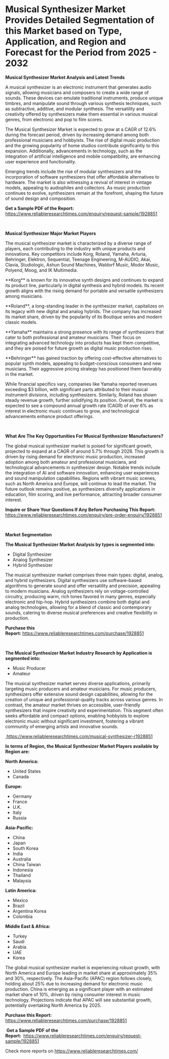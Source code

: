 <p><h1>Musical Synthesizer Market Provides Detailed Segmentation of this Market based on Type, Application, and Region and Forecast for the Period from 2025 - 2032</h1></p><p><strong>Musical Synthesizer Market Analysis and Latest Trends</strong></p>
<p><p>A musical synthesizer is an electronic instrument that generates audio signals, allowing musicians and composers to create a wide range of sounds. These devices can emulate traditional instruments, produce unique timbres, and manipulate sound through various synthesis techniques, such as subtractive, additive, and modular synthesis. The versatility and creativity offered by synthesizers make them essential in various musical genres, from electronic and pop to film scores.</p><p>The Musical Synthesizer Market is expected to grow at a CAGR of 12.6% during the forecast period, driven by increasing demand among both professional musicians and hobbyists. The rise of digital music production and the growing popularity of home studios contribute significantly to this expansion. Additionally, advancements in technology, such as the integration of artificial intelligence and mobile compatibility, are enhancing user experience and functionality. </p><p>Emerging trends include the rise of modular synthesizers and the incorporation of software synthesizers that offer affordable alternatives to hardware. The market is also witnessing a revival of interest in vintage models, appealing to audiophiles and collectors. As music production continues to evolve, synthesizers remain at the forefront, shaping the future of sound design and composition.</p></p>
<p><strong>Get a Sample PDF of the Report:&nbsp;</strong> <a href="https://www.reliableresearchtimes.com/enquiry/request-sample/1928851?utm_campaign=1933&utm_medium=2&utm_source=Github&utm_content=ia&utm_term=16012025&utm_id=musical-synthesizer">https://www.reliableresearchtimes.com/enquiry/request-sample/1928851</a></p>
<p>&nbsp;</p>
<p><strong>Musical Synthesizer Major Market Players</strong></p>
<p><p>The musical synthesizer market is characterized by a diverse range of players, each contributing to the industry with unique products and innovations. Key competitors include Korg, Roland, Yamaha, Arturia, Behringer, Elektron, Sequential, Teenage Engineering, M-AUDIO, Akai, Clavia, Studiologic, Ashun Sound Machines, Waldorf Music, Modor Music, Polyend, Moog, and IK Multimedia. </p><p>**Korg** is known for its innovative synth designs and continues to expand its product line, particularly in digital synthesis and hybrid models. Its recent growth aligns with the rising demand for portable and versatile synthesizers among musicians.</p><p>**Roland**, a long-standing leader in the synthesizer market, capitalizes on its legacy with new digital and analog hybrids. The company has increased its market share, driven by the popularity of its Boutique series and modern classic models. </p><p>**Yamaha** maintains a strong presence with its range of synthesizers that cater to both professional and amateur musicians. Their focus on integrating advanced technology into products has kept them competitive, and they are poised for future growth as digital music production rises.</p><p>**Behringer** has gained traction by offering cost-effective alternatives to popular synth models, appealing to budget-conscious consumers and new musicians. Their aggressive pricing strategy has positioned them favorably in the market.</p><p>While financial specifics vary, companies like Yamaha reported revenues exceeding $3 billion, with significant parts attributed to their musical instrument divisions, including synthesizers. Similarly, Roland has shown steady revenue growth, further solidifying its position. Overall, the market is expected to see a compound annual growth rate (CAGR) of over 6% as interest in electronic music continues to grow, and technological advancements enhance product offerings.</p></p>
<p>&nbsp;</p>
<p><strong>What Are The Key Opportunities For Musical Synthesizer Manufacturers?</strong></p>
<p><p>The global musical synthesizer market is poised for significant growth, projected to expand at a CAGR of around 5.7% through 2028. This growth is driven by rising demand for electronic music production, increased adoption among both amateur and professional musicians, and technological advancements in synthesizer design. Notable trends include the integration of AI and software innovation, enhancing user experiences and sound manipulation capabilities. Regions with vibrant music scenes, such as North America and Europe, will continue to lead the market. The future outlook remains positive, as synthesizers diversify applications in education, film scoring, and live performance, attracting broader consumer interest.</p></p>
<p><strong>Inquire or Share Your Questions If Any Before Purchasing This Report:</strong> <a href="https://www.reliableresearchtimes.com/enquiry/pre-order-enquiry/1928851?utm_campaign=1933&utm_medium=2&utm_source=Github&utm_content=ia&utm_term=16012025&utm_id=musical-synthesizer">https://www.reliableresearchtimes.com/enquiry/pre-order-enquiry/1928851</a></p>
<p>&nbsp;</p>
<p><strong>Market Segmentation</strong></p>
<p><strong>The Musical Synthesizer Market Analysis by types is segmented into:</strong></p>
<p><ul><li>Digital Synthesizer</li><li>Analog Synthesizer</li><li>Hybrid Synthesizer</li></ul></p>
<p><p>The musical synthesizer market comprises three main types: digital, analog, and hybrid synthesizers. Digital synthesizers use software-based algorithms to generate sound and offer versatility and precision, appealing to modern musicians. Analog synthesizers rely on voltage-controlled circuitry, producing warm, rich tones favored in many genres, especially electronic and hip-hop. Hybrid synthesizers combine both digital and analog technologies, allowing for a blend of classic and contemporary sounds, catering to diverse musical preferences and creative flexibility in production.</p></p>
<p><strong>Purchase this Report:&nbsp;</strong><a href="https://www.reliableresearchtimes.com/purchase/1928851?utm_campaign=1933&utm_medium=2&utm_source=Github&utm_content=ia&utm_term=16012025&utm_id=musical-synthesizer">https://www.reliableresearchtimes.com/purchase/1928851</a></p>
<p>&nbsp;</p>
<p><strong>The Musical Synthesizer Market Industry Research by Application is segmented into:</strong></p>
<p><ul><li>Music Producer</li><li>Amateur</li></ul></p>
<p><p>The musical synthesizer market serves diverse applications, primarily targeting music producers and amateur musicians. For music producers, synthesizers offer extensive sound design capabilities, allowing for the creation of unique and professional-quality tracks across various genres. In contrast, the amateur market thrives on accessible, user-friendly synthesizers that inspire creativity and experimentation. This segment often seeks affordable and compact options, enabling hobbyists to explore electronic music without significant investment, fostering a vibrant community of emerging artists and innovative sounds.</p></p>
<p><a href="https://www.reliableresearchtimes.com/musical-synthesizer-r1928851?utm_campaign=1933&utm_medium=2&utm_source=Github&utm_content=ia&utm_term=16012025&utm_id=musical-synthesizer">&nbsp;https://www.reliableresearchtimes.com/musical-synthesizer-r1928851</a></p>
<p><strong>In terms of Region, the Musical Synthesizer Market Players available by Region are:</strong></p>
<p>
    <p> <strong> North America: </strong>
        <ul>
            <li>United States</li>
            <li>Canada</li>
        </ul>
        </p> 
    <p> <strong> Europe: </strong>
        <ul>
            <li>Germany</li>
            <li>France</li>
            <li>U.K.</li>
            <li>Italy</li>
            <li>Russia</li>
        </ul>
        </p> 
    <p> <strong> Asia-Pacific: </strong>
        <ul>
            <li>China</li>
            <li>Japan</li>
            <li>South Korea</li>
            <li>India</li>
            <li>Australia</li>
            <li>China Taiwan</li>
            <li>Indonesia</li>
            <li>Thailand</li>
            <li>Malaysia</li>
        </ul>
        </p> 
    <p> <strong> Latin America: </strong>
        <ul>
            <li>Mexico</li>
            <li>Brazil</li>
            <li>Argentina Korea</li>
            <li>Colombia</li>
        </ul>
        </p> 
    <p> <strong> Middle East & Africa: </strong>
        <ul>
            <li>Turkey</li>
            <li>Saudi</li>
            <li>Arabia</li>
            <li>UAE</li>
            <li>Korea</li>
        </ul>
    </p>
    </p>
<p><p>The global musical synthesizer market is experiencing robust growth, with North America and Europe leading in market share at approximately 35% and 30%, respectively. The Asia-Pacific (APAC) region follows closely, holding about 25% due to increasing demand for electronic music production. China is emerging as a significant player with an estimated market share of 10%, driven by rising consumer interest in music technology. Projections indicate that APAC will see substantial growth, potentially overtaking North America by 2025.</p></p>
<p><strong>Purchase this Report: </strong><a href="https://www.reliableresearchtimes.com/purchase/1928851?utm_campaign=1933&utm_medium=2&utm_source=Github&utm_content=ia&utm_term=16012025&utm_id=musical-synthesizer">https://www.reliableresearchtimes.com/purchase/1928851</a></p>
<p>&nbsp;<strong>Get a Sample PDF of the Report:&nbsp;&nbsp;</strong><a href="https://www.reliableresearchtimes.com/enquiry/request-sample/1928851?utm_campaign=1933&utm_medium=2&utm_source=Github&utm_content=ia&utm_term=16012025&utm_id=musical-synthesizer">https://www.reliableresearchtimes.com/enquiry/request-sample/1928851</a></p>
<p><strong></strong></p>
<p>Check more reports on <a href="https://www.reliableresearchtimes.com/?utm_campaign=1933&utm_medium=2&utm_source=Github&utm_content=ia&utm_term=16012025&utm_id=musical-synthesizer">https://www.reliableresearchtimes.com/</a></p>